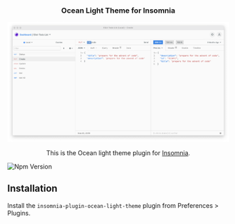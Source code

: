 <h3 align="center">Ocean Light Theme for Insomnia</h3>
<a href="https://github.com/AlbertHernandez/insomnia-plugin-ocean-light-theme">
    <img src="images/theme.png" alt="Logo">
</a>
<p align="center">
    This is the Ocean light theme plugin for <a href="https://insomnia.rest">Insomnia</a>.
</p>

![Npm Version](https://img.shields.io/npm/v/insomnia-plugin-ocean-light-theme.svg)

## Installation

Install the `insomnia-plugin-ocean-light-theme` plugin from Preferences > Plugins.